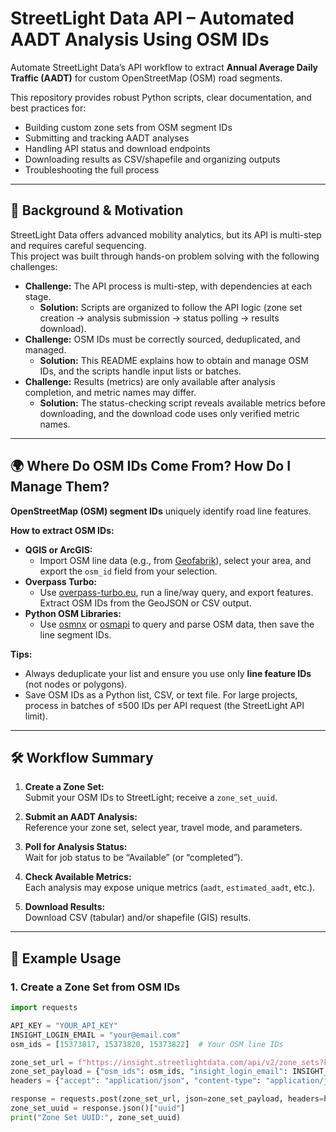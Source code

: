 # StreetLight Data API – Automated AADT Analysis Using OSM IDs

Automate StreetLight Data’s API workflow to extract **Annual Average Daily Traffic (AADT)** for custom OpenStreetMap (OSM) road segments.

This repository provides robust Python scripts, clear documentation, and best practices for:

- Building custom zone sets from OSM segment IDs
- Submitting and tracking AADT analyses
- Handling API status and download endpoints
- Downloading results as CSV/shapefile and organizing outputs
- Troubleshooting the full process

---

## 🚗 Background & Motivation

StreetLight Data offers advanced mobility analytics, but its API is multi-step and requires careful sequencing.  
This project was built through hands-on problem solving with the following challenges:

- **Challenge:** The API process is multi-step, with dependencies at each stage.
  - **Solution:** Scripts are organized to follow the API logic (zone set creation → analysis submission → status polling → results download).
- **Challenge:** OSM IDs must be correctly sourced, deduplicated, and managed.
  - **Solution:** This README explains how to obtain and manage OSM IDs, and the scripts handle input lists or batches.
- **Challenge:** Results (metrics) are only available after analysis completion, and metric names may differ.
  - **Solution:** The status-checking script reveals available metrics before downloading, and the download code uses only verified metric names.

---

## 🌍 Where Do OSM IDs Come From? How Do I Manage Them?

**OpenStreetMap (OSM) segment IDs** uniquely identify road line features.

**How to extract OSM IDs:**

- **QGIS or ArcGIS:**  
  - Import OSM line data (e.g., from [Geofabrik](https://download.geofabrik.de/)), select your area, and export the `osm_id` field from your selection.
- **Overpass Turbo:**  
  - Use [overpass-turbo.eu](https://overpass-turbo.eu/), run a line/way query, and export features. Extract OSM IDs from the GeoJSON or CSV output.
- **Python OSM Libraries:**  
  - Use [osmnx](https://osmnx.readthedocs.io/) or [osmapi](https://pypi.org/project/OsmApi/) to query and parse OSM data, then save the line segment IDs.

**Tips:**
- Always deduplicate your list and ensure you use only **line feature IDs** (not nodes or polygons).
- Save OSM IDs as a Python list, CSV, or text file. For large projects, process in batches of ≤500 IDs per API request (the StreetLight API limit).

---

## 🛠️ Workflow Summary

1. **Create a Zone Set:**  
   Submit your OSM IDs to StreetLight; receive a `zone_set_uuid`.

2. **Submit an AADT Analysis:**  
   Reference your zone set, select year, travel mode, and parameters.

3. **Poll for Analysis Status:**  
   Wait for job status to be “Available” (or “completed”).

4. **Check Available Metrics:**  
   Each analysis may expose unique metrics (`aadt`, `estimated_aadt`, etc.).

5. **Download Results:**  
   Download CSV (tabular) and/or shapefile (GIS) results.

---

## 🐍 Example Usage

### 1. Create a Zone Set from OSM IDs

```python
import requests

API_KEY = "YOUR_API_KEY"
INSIGHT_LOGIN_EMAIL = "your@email.com"
osm_ids = [15373817, 15373820, 15373822]  # Your OSM line IDs

zone_set_url = f"https://insight.streetlightdata.com/api/v2/zone_sets?key={API_KEY}"
zone_set_payload = {"osm_ids": osm_ids, "insight_login_email": INSIGHT_LOGIN_EMAIL}
headers = {"accept": "application/json", "content-type": "application/json"}

response = requests.post(zone_set_url, json=zone_set_payload, headers=headers)
zone_set_uuid = response.json()["uuid"]
print("Zone Set UUID:", zone_set_uuid)
